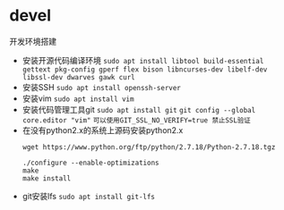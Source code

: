 # devel
开发环境搭建
* 安装开源代码编译环境
  `sudo apt install libtool build-essential gettext pkg-config gperf flex bison libncurses-dev libelf-dev libssl-dev dwarves gawk curl`
* 安装SSH
  `sudo apt install openssh-server`
* 安装vim
  `sudo apt install vim`
* 安装代码管理工具git
  `sudo apt install git`
  `git config --global core.editor "vim"`
  `可以使用GIT_SSL_NO_VERIFY=true 禁止SSL验证`
* 在没有python2.x的系统上源码安装python2.x
  ```
  wget https://www.python.org/ftp/python/2.7.18/Python-2.7.18.tgz

  ./configure --enable-optimizations
  make
  make install
  ```
* git安装lfs
  `sudo apt install git-lfs`

